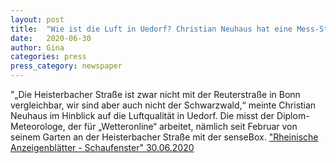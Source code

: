 ```yaml
---
layout: post
title:  "Wie ist die Luft in Uedorf? Christian Neuhaus hat eine Mess-Station für Feinstaub"
date:   2020-06-30 
author: Gina
categories: press
press_category: newspaper
---
```

"„Die Heisterbacher Straße ist zwar nicht mit der Reuterstraße in Bonn vergleichbar, wir sind aber auch nicht der Schwarzwald,“ meinte Christian Neuhaus im Hinblick auf die Luftqualität in Uedorf. Die misst der Diplom-Meteorologe, der für „Wetteronline“ arbeitet, nämlich seit Februar von seinem Garten an der Heisterbacher Straße mit der senseBox.
<a href="https://www.rheinische-anzeigenblaetter.de/mein-blatt/schaufenster-bonn/bornheim/wie-ist-die-luft-in-uedorf--christian-neuhaus-hat-eine-mess-station-fuer-feinstaub-36939076" target="_blank">"Rheinische Anzeigenblätter - Schaufenster" 30.06.2020</a>
